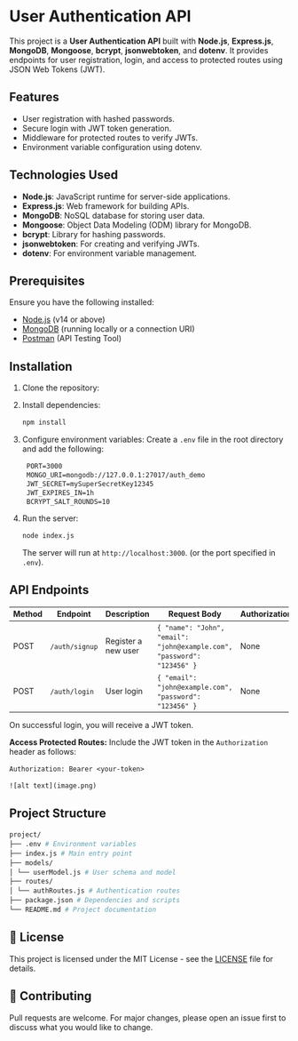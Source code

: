 # **User Authentication API**

This project is a **User Authentication API** built with **Node.js**, **Express.js**, **MongoDB**, **Mongoose**, **bcrypt**, **jsonwebtoken**, and **dotenv**. It provides endpoints for user registration, login, and access to protected routes using JSON Web Tokens (JWT).

## **Features**

- User registration with hashed passwords.
- Secure login with JWT token generation.
- Middleware for protected routes to verify JWTs.
- Environment variable configuration using dotenv.

## **Technologies Used**

- **Node.js**: JavaScript runtime for server-side applications.
- **Express.js**: Web framework for building APIs.
- **MongoDB**: NoSQL database for storing user data.
- **Mongoose**: Object Data Modeling (ODM) library for MongoDB.
- **bcrypt**: Library for hashing passwords.
- **jsonwebtoken**: For creating and verifying JWTs.
- **dotenv**: For environment variable management.

## Prerequisites

Ensure you have the following installed:

- [Node.js](https://nodejs.org) (v14 or above)
- [MongoDB](https://www.mongodb.com/try/download/community) (running locally or a connection URI)
- [Postman](https://www.postman.com/downloads) (API Testing Tool)

## Installation

1. Clone the repository:
2. Install dependencies:

   ```bash
   npm install
   ```

3. Configure environment variables: Create a `.env` file in the root directory and add the following:

   ```plaintext
    PORT=3000
    MONGO_URI=mongodb://127.0.0.1:27017/auth_demo
    JWT_SECRET=mySuperSecretKey12345
    JWT_EXPIRES_IN=1h
    BCRYPT_SALT_ROUNDS=10
   ```

4. Run the server:

   ```bash
   node index.js
   ```

   The server will run at `http://localhost:3000`. (or the port specified in `.env`).

## **API Endpoints**

| Method | Endpoint       | Description         | Request Body                                                            | Authorization |
| ------ | -------------- | ------------------- | ----------------------------------------------------------------------- | ------------- |
| POST   | `/auth/signup` | Register a new user | `{ "name": "John", "email": "john@example.com", "password": "123456" }` | None          |
| POST   | `/auth/login`  | User login          | `{ "email": "john@example.com", "password": "123456" }`                 | None          |

On successful login, you will receive a JWT token.

**Access Protected Routes:** Include the JWT token in the `Authorization` header as follows:

   ```plaintext
   Authorization: Bearer <your-token>
   ```

    ![alt text](image.png)

## **Project Structure**

```bash
project/
├── .env # Environment variables
├── index.js # Main entry point
├── models/
│ └── userModel.js # User schema and model
├── routes/
│ └── authRoutes.js # Authentication routes
├── package.json # Dependencies and scripts
└── README.md # Project documentation

```

## **📄 License**

This project is licensed under the MIT License - see the [LICENSE](LICENSE) file for details.

## **🤝 Contributing**

Pull requests are welcome. For major changes, please open an issue first to discuss what you would like to change.
